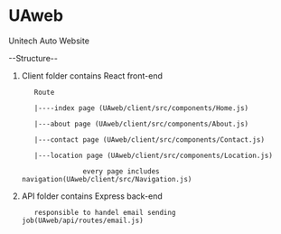 # UAweb
Unitech Auto Website

--Structure--


1. Client folder contains React front-end

          Route 
    
          |----index page (UAweb/client/src/components/Home.js)
    
          |---about page (UAweb/client/src/components/About.js)
          
          |---contact page (UAweb/client/src/components/Contact.js)
          
          |---location page (UAweb/client/src/components/Location.js)
          
                      every page includes navigation(UAweb/client/src/Navigation.js)
          
          
2. API folder contains Express back-end

          responsible to handel email sending job(UAweb/api/routes/email.js)
  

